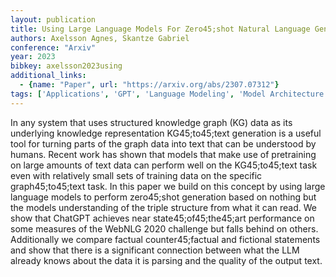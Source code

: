 ```yaml
---
layout: publication
title: Using Large Language Models For Zero45;shot Natural Language Generation From Knowledge Graphs
authors: Axelsson Agnes, Skantze Gabriel
conference: "Arxiv"
year: 2023
bibkey: axelsson2023using
additional_links:
  - {name: "Paper", url: "https://arxiv.org/abs/2307.07312"}
tags: ['Applications', 'GPT', 'Language Modeling', 'Model Architecture', 'Pretraining Methods', 'Reinforcement Learning', 'Training Techniques']
---
```

In any system that uses structured knowledge graph (KG) data as its underlying knowledge representation KG45;to45;text generation is a useful tool for turning parts of the graph data into text that can be understood by humans. Recent work has shown that models that make use of pretraining on large amounts of text data can perform well on the KG45;to45;text task even with relatively small sets of training data on the specific graph45;to45;text task. In this paper we build on this concept by using large language models to perform zero45;shot generation based on nothing but the models understanding of the triple structure from what it can read. We show that ChatGPT achieves near state45;of45;the45;art performance on some measures of the WebNLG 2020 challenge but falls behind on others. Additionally we compare factual counter45;factual and fictional statements and show that there is a significant connection between what the LLM already knows about the data it is parsing and the quality of the output text.
